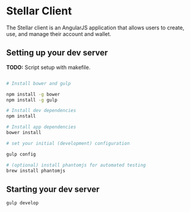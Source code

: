 # Stellar Client

The Stellar client is an AngularJS application that allows users to create, use,
and manage their account and wallet.

## Setting up your dev server
**TODO:** Script setup with makefile.

```bash

# Install bower and gulp

npm install -g bower
npm install -g gulp

# Install dev dependencies
npm install

# Install app dependencies
bower install

# set your initial (development) configuration

gulp config

# (optional) install phantomjs for automated testing
brew install phantomjs

```

## Starting your dev server

```bash
gulp develop
```